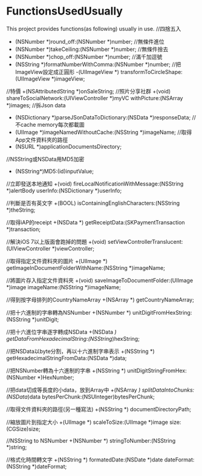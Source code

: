 FunctionsUsedUsually
====================

This project provides functions(as following) usually in use.
//四捨五入
+ (NSNumber *)round_off:(NSNumber *)number;
//無條件進位
+ (NSNumber *)takeCeiling:(NSNumber *)number;
//無條件捨去
+ (NSNumber *)chop_off:(NSNumber *)number;
//滿千加逗號
+ (NSString *)formatNumberWithComma:(NSNumber *)number;
//把ImageView設定成正圓形
-(UIImageView *) transformToCircleShape:(UIImageView *)imageView;

//特價
+(NSAttributedString *)onSaleString;
//照片分享社群
+(void) shareToSocialNetwork:(UIViewController *)myVC withPicture:(NSArray *)images;
//拆Json data
+ (NSDictionary *)parseJSonDataToDictionary:(NSData *)responseData;
//不cache memory每次都載圖
+ (UIImage *)imageNamedWithoutCache:(NSString *)imageName;
//取得App文件資料夾的路徑
+ (NSURL *)applicationDocumentsDirectory;

//NSString或NSData用MD5加密
+ (NSString*)MD5:(id)inputValue;

//立即發送本地通知
+(void) fireLocalNotificationWithMessage:(NSString *)alertBody userInfo:(NSDictionary *)userInfo;

//判斷是否有英文字
+(BOOL) isContainingEnglishCharacters:(NSString *)theString;

//取得iAP的receipt
+(NSData *) getReceiptData:(SKPaymentTransaction *)transaction;

//解決iOS 7以上版面會跑掉的問題
+(void) setViewControllerTranslucent:(UIViewController *)viewController;

//取得指定文件資料夾的圖片
+(UIImage *) getImageInDocumentFolderWithName:(NSString *)imageName;

//將圖片存入指定文件資料夾
+(void) saveImageToDocumentFolder:(UIImage *)image imageName:(NSString *)imageName;

//得到按字母排列的CountryNameArray
+(NSArray *) getCountryNameArray;

//把十六進制的字串轉為NSNumber
+(NSNumber *) unitDigitFromHexString:(NSString *)unitDigit;

//把十六進位字串逐字轉成NSData
+(NSData *) getDataFromHexadecimalString:(NSString*)hexString;

//把NSData以byte分割，再以十六進制字串表示
+(NSString *) getHexadecimalStringFromData:(NSData *)data;

//把NSNumber轉為十六進制的字串
+(NSString *) unitDigitStringFromHex:(NSNumber *)HexNumber;

//把data切成等長度的小data，放到Array中
+(NSArray *) splitDataIntoChunks:(NSData*)data bytesPerChunk:(NSUInteger)bytesPerChunk;

//取得文件資料夾的路徑(另一種寫法)
+(NSString *) documentDirectoryPath;

//縮放圖片到指定大小
+(UIImage *) scaleToSize:(UIImage *)image size:(CGSize)size;

//NSString to NSNumber
+(NSNumber *) stringToNumber:(NSString *)string;

//格式化時間轉文字
+(NSString *) formatedDate:(NSDate *)date dateFormat:(NSString *)dateFormat;
